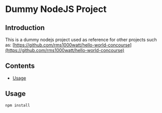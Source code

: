 # Dummy NodeJS Project

## Introduction

This is a dummy nodejs project used as reference for other projects such as: [https://github.com/rms1000watt/hello-world-concourse](https://github.com/rms1000watt/hello-world-concourse)

## Contents

- [Usage](#usage)

## Usage

```bash
npm install

```
